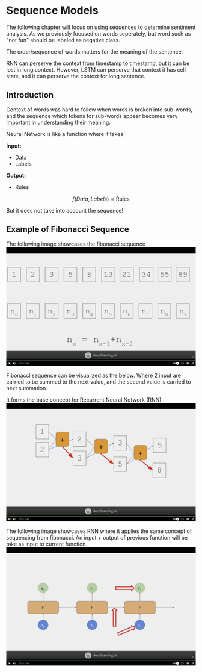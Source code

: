 # Sequence Models

The following chapter will focus on using sequences to determine sentiment analysis. As we previously focused on words seperately, but word such as "not fun" should be labeled as negative class.

The order/sequence of words matters for the meaning of the sentence.

RNN can perserve the context from timestamp to timestamp, but it can be lost in long context. However, LSTM can perserve that context it has cell state, and it can perserve the context for long sentence.

## Introduction

Context of words was hard to follow when words is broken into sub-words, and the sequence which tokens for sub-words appear becomes very important in understanding their meaning.

Neural Network is like a function where it takes

**Input:**
- Data
- Labels

**Output:**
- Rules


$$
f(Data, Labels) = \text{Rules}
$$

But it does not take into account the sequence!

## Example of Fibonacci Sequence

The following image showcases the fibonacci sequence
![image of fibonacci sequence](images/fibonacci-sequence.png)


Fibonacci sequence can be visualized as the below.
Where 2 input are carried to be summed to the next value, and the second value is carried to next summation.

It forms the base concept for Recurrent Neural Network (RNN)
![image of fibonacci sequence visualized](images/fibonacci-sequence-visualized.png)


The following image showcases RNN where it applies the same concept of sequencing from fibonacci. An input + output of previous function will be take as input to current function.
![image of rnn](images/rnn.png)